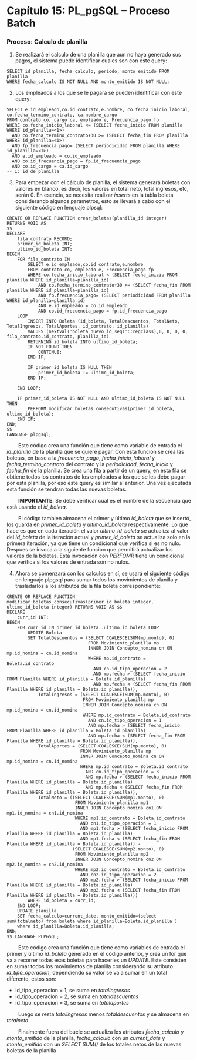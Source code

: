 # Capítulo 15: PL_pgSQL – Proceso Batch
### Proceso: Calculo de planilla

1. Se realizará el calculo de una planilla que aun no haya generado sus pagos, el sistema puede identificar cuales son con este query:
```
SELECT id_planilla, fecha_calculo, periodo, monto_emitido FROM planilla
WHERE fecha_calculo IS NOT NULL AND monto_emitido IS NOT NULL;
```
2. Los empleados a los que se le pagará se pueden identificar con este query:
```
SELECT e.id_empleado,co.id_contrato,e.nombre, co.fecha_inicio_laboral, co.fecha_termino_contrato, ca.nombre_cargo  
FROM contrato co, cargo ca, empleado e, Frecuencia_pago fp
WHERE co.fecha_inicio_laboral <= (SELECT fecha_inicio FROM planilla WHERE id_planilla=<1>) 
  AND co.fecha_termino_contrato+30 >= (SELECT fecha_fin FROM planilla WHERE id_planilla=<1>) 
  AND fp.frecuencia_pago= (SELECT periodicidad FROM planilla WHERE id_planilla=<1>)
  AND e.id_empleado = co.id_empleado 
  AND co.id_frecuencia_pago = fp.id_frecuencia_pago 
  AND co.id_cargo = ca.id_cargo
-- 1: id de planilla
```
3. Para empezar con el cálculo de planilla, el sistema generará boletas con valores en blanco, es decir, los valores en total neto, total ingresos, etc, serán 0. En esencia, se necesita realizar *inserts* en la tabla boleta considerando algunos parametros, esto se llevará a cabo con el siguiente código en lenguaje plpsql:
```
CREATE OR REPLACE FUNCTION crear_boletas(planilla_id integer)
RETURNS VOID AS 
$$
DECLARE
    fila_contrato RECORD;
    primer_id_boleta INT;
    ultimo_id_boleta INT;
BEGIN
    FOR fila_contrato IN 
        SELECT e.id_empleado,co.id_contrato,e.nombre  
        FROM contrato co, empleado e, Frecuencia_pago fp
        WHERE co.fecha_inicio_laboral < (SELECT fecha_inicio FROM planilla WHERE id_planilla=planilla_id) 
            AND co.fecha_termino_contrato+30 >= (SELECT fecha_fin FROM planilla WHERE id_planilla=planilla_id) 
            AND fp.frecuencia_pago= (SELECT periodicidad FROM planilla WHERE id_planilla=planilla_id)
            AND e.id_empleado = co.id_empleado 
            AND co.id_frecuencia_pago = fp.id_frecuencia_pago
    LOOP
        INSERT INTO Boleta (id_boleta, TotalDescuentos, TotalNeto, TotalIngresos, TotalAportes, id_contrato, id_planilla)
        VALUES (nextval('boleta_nuevo_id_seq1'::regclass),0, 0, 0, 0, fila_contrato.id_contrato, planilla_id)
        RETURNING id_boleta INTO ultimo_id_boleta;
        IF NOT FOUND THEN
            CONTINUE;
        END IF;

        IF primer_id_boleta IS NULL THEN
            primer_id_boleta := ultimo_id_boleta;
        END IF;
        
    END LOOP;

    IF primer_id_boleta IS NOT NULL AND ultimo_id_boleta IS NOT NULL THEN
        PERFORM modificar_boletas_consecutivas(primer_id_boleta, ultimo_id_boleta);
    END IF;
END;
$$
LANGUAGE plpgsql;
```
&nbsp; &nbsp; &nbsp; &nbsp; Este código crea una función que tiene como variable de entrada el *id_planilla* de la planilla que se quiere pagar. Con esta función se crea las boletas, en base a la *frecuencia_pago*, *fecha_inicio_laboral* y *fecha_termino_contrato* del contrato y la *periodicidad*, *fecha_inicio* y *fecha_fin* de la planilla. Se crea una fila a partir de un query, en esta fila se obtiene todos los contratos de los empleados a los que se les debe pagar por esta planilla, por eso este query es similar al anterior. Una vez ejecutada esta función se tendran todas las nuevas boletas.

&nbsp; &nbsp; &nbsp; &nbsp; **IMPORTANTE**: Se debe verificar cual es el nombre de la secuencia que está usando el *id_boleta*.

&nbsp; &nbsp; &nbsp; &nbsp; El código tambien almacena el primer y último *id_boleta* que se insertó, los guarda en *primer_id_boleta* y *ultimo_id_boleta* respectivamente. Lo que hace es que en cada iteración el valor *ultimo_id_boleta* se actualiza al valor del *id_boleta* de la iteración actual y *primer_id_boleta* se actualiza solo en la primera iteración, ya que tiene un condicional que verifica si es no nulo. Despues se invoca a la siguiente funcion que permitirá actualizar los valores de la boletas. Esta invocación 
con *PERFOMR* tiene un condicional que verifica si los valores de entrada son no nulos.

4. Ahora se comenzará con los calculos en sí, se usará el siguiente código en lenguaje plpgsql para sumar todos los movimientos de planilla y trasladarlos a los atributos de la fila boleta correspondiente:
```
CREATE OR REPLACE FUNCTION modificar_boletas_consecutivas(primer_id_boleta integer, ultimo_id_boleta integer) RETURNS VOID AS $$
DECLARE
    curr_id INT;
BEGIN
    FOR curr_id IN primer_id_boleta..ultimo_id_boleta LOOP
        UPDATE Boleta
        SET TotalDescuentos = (SELECT COALESCE(SUM(mp.monto), 0)
                               FROM Movimiento_planilla mp
                               INNER JOIN Concepto_nomina cn ON mp.id_nomina = cn.id_nomina
                               WHERE mp.id_contrato = Boleta.id_contrato
                                 AND cn.id_tipo_operacion = 2
                                 AND mp.fecha > (SELECT fecha_inicio FROM Planilla WHERE id_planilla = Boleta.id_planilla)
                                 AND mp.fecha < (SELECT fecha_fin FROM Planilla WHERE id_planilla = Boleta.id_planilla)),
            TotalIngresos = (SELECT COALESCE(SUM(mp.monto), 0)
                             FROM Movimiento_planilla mp
                             INNER JOIN Concepto_nomina cn ON mp.id_nomina = cn.id_nomina
                             WHERE mp.id_contrato = Boleta.id_contrato
                               AND cn.id_tipo_operacion = 1
                               AND mp.fecha > (SELECT fecha_inicio FROM Planilla WHERE id_planilla = Boleta.id_planilla)
                               AND mp.fecha < (SELECT fecha_fin FROM Planilla WHERE id_planilla = Boleta.id_planilla)),
            TotalAportes = (SELECT COALESCE(SUM(mp.monto), 0)
                            FROM Movimiento_planilla mp
                            INNER JOIN Concepto_nomina cn ON mp.id_nomina = cn.id_nomina
                            WHERE mp.id_contrato = Boleta.id_contrato
                              AND cn.id_tipo_operacion = 3
                              AND mp.fecha > (SELECT fecha_inicio FROM Planilla WHERE id_planilla = Boleta.id_planilla)
                              AND mp.fecha < (SELECT fecha_fin FROM Planilla WHERE id_planilla = Boleta.id_planilla)),
            TotalNeto = ((SELECT COALESCE(SUM(mp1.monto), 0)
                          FROM Movimiento_planilla mp1
                          INNER JOIN Concepto_nomina cn1 ON mp1.id_nomina = cn1.id_nomina
                          WHERE mp1.id_contrato = Boleta.id_contrato
                            AND cn1.id_tipo_operacion = 1
                            AND mp1.fecha > (SELECT fecha_inicio FROM Planilla WHERE id_planilla = Boleta.id_planilla)
                            AND mp1.fecha < (SELECT fecha_fin FROM Planilla WHERE id_planilla = Boleta.id_planilla)) -
                         (SELECT COALESCE(SUM(mp2.monto), 0)
                          FROM Movimiento_planilla mp2
                          INNER JOIN Concepto_nomina cn2 ON mp2.id_nomina = cn2.id_nomina
                          WHERE mp2.id_contrato = Boleta.id_contrato
                            AND cn2.id_tipo_operacion = 2
                            AND mp2.fecha > (SELECT fecha_inicio FROM Planilla WHERE id_planilla = Boleta.id_planilla)
                            AND mp2.fecha < (SELECT fecha_fin FROM Planilla WHERE id_planilla = Boleta.id_planilla)))
        WHERE id_boleta = curr_id;
    END LOOP;
	UPDATE planilla
	SET fecha_calculo=current_date, monto_emitido=(select sum(totalneto) from boleta where id_planilla=Boleta.id_planilla )
	where id_planilla=Boleta.id_planilla;
END;
$$ LANGUAGE PLPGSQL;
```
&nbsp; &nbsp; &nbsp; &nbsp; Este código crea una función que tiene como variables de entrada el primer y último *id_boleta* generado en el código anterior, y crea un for que va a recorrer todas esas boletas para hacerles un *UPDATE*. Este consisten en sumar todos los movimientos de planilla considerando su atributo *id_tipo_operacion*, dependiendo su valor se va a sumar en un total diferente, estos son:
- id_tipo_operacion = 1, se suma en *totalingresos*
- id_tipo_operacion = 2, se suma en *totaldescuentos*
- id_tipo_operacion = 3, se suma en *totalaportes*

&nbsp; &nbsp; &nbsp; &nbsp; Luego se resta *totalingresos* menos *totaldescuentos* y se almacena en *totalneto*

&nbsp; &nbsp; &nbsp; &nbsp; Finalmente fuera del bucle se actualiza los atributos *fecha_calculo* y *monto_emitido* de la planilla, *fecha_calculo* con un *current_date* y *monto_emitido* con un *SELECT SUM()* de los totales netos de las nuevas boletas de la planilla
